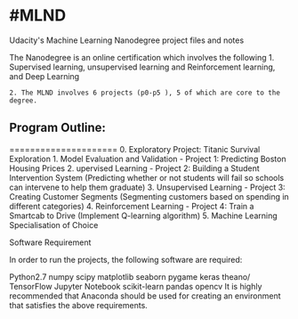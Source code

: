 #MLND
===========

Udacity's Machine Learning Nanodegree project files and notes

The Nanodegree is an online certification which involves the following
	1. Supervised learning, unsupervised learning and Reinforcement learning, and Deep Learning

	2. The MLND involves 6 projects (p0-p5 ), 5 of which are core to the degree.
	
	
	

## Program Outline:
=====================
	0. Exploratory Project: Titanic Survival Exploration
	1. Model Evaluation and Validation
		- Project 1: Predicting Boston Housing Prices
	2. upervised Learning
		- Project 2: Building a Student Intervention System (Predicting whether or not students will fail so schools can intervene to help them graduate)
	3. Unsupervised Learning
		- Project 3: Creating Customer Segments (Segmenting customers based on spending in different categories)
	4. Reinforcement Learning
		- Project 4: Train a Smartcab to Drive (Implement Q-learning algorithm)
	5. Machine Learning Specialisation of Choice

	
Software Requirement

In order to run the projects, the following software are required:

Python2.7
numpy
scipy
matplotlib
seaborn
pygame
keras
theano/ TensorFlow
Jupyter Notebook
scikit-learn
pandas
opencv
It is highly recommended that Anaconda should be used for creating an environment that satisfies the above requirements.